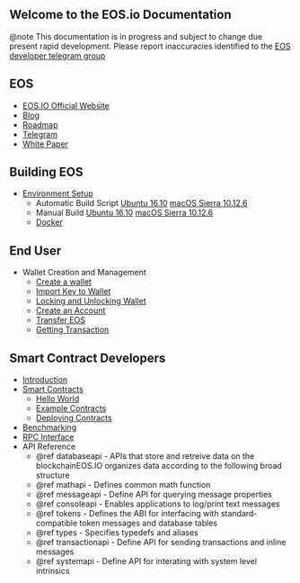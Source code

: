 Welcome to the EOS.io Documentation
-----------------------------------

@note This documentation is in progress and subject to change due present rapid development. Please report inaccuracies identified to the [EOS developer telegram group](https://t.me/joinchat/EaEnSUPktgfoI-XPfMYtcQ)

## EOS
 - [EOS.IO Official Website](https://www.eos.io/)
 - [Blog](https://steemit.com/@eosio)
 - [Roadmap](https://github.com/EOSIO/Documentation/blob/master/Roadmap.md/)
 - [Telegram](https://www.eos.io/chat/)
 - [White Paper](https://github.com/EOSIO/Documentation/blob/master/TechnicalWhitePaper.md/)

## Building EOS
- [Environment Setup]()
	- Automatic Build Script [Ubuntu 16.10](https://github.com/EOSIO/eos#autoubuntu) [macOS Sierra 10.12.6](https://github.com/EOSIO/eos#automac)
	- Manual Build [Ubuntu 16.10](https://github.com/EOSIO/eos#ubuntu) [macOS Sierra 10.12.6](https://github.com/EOSIO/eos#macos)
	- [Docker](https://github.com/EOSIO/eos/tree/master/Docker)

## End User
- Wallet Creation and Management
	- [Create a wallet](https://eosio.github.io/eos/group__eosc.html#createwallet)
	- [Import Key to Wallet](https://eosio.github.io/eos/group__eosc.html#importkey)
	- [Locking and Unlocking Wallet](https://eosio.github.io/eos/group__eosc.html#lockwallets)
	- [Create an Account](https://eosio.github.io/eos/group__eosc.html#createaccount)
	- [Transfer EOS](https://eosio.github.io/eos/group__eosc.html#transfereos)
	- [Getting Transaction](https://eosio.github.io/eos/group__eosc.html#gettingtransaction)

## Smart Contract Developers
- [Introduction](https://eosio.github.io/eos/group__contractdev.html)
- [Smart Contracts](https://github.com/EOSIO/eos#accountssmartcontracts)
	- [Hello World ](https://eosio.github.io/eos/md_contracts_eoslib_tutorial.html)
	- [Example Contracts](https://github.com/EOSIO/eos#example-smart-contracts)
	- [Deploying Contracts](https://github.com/EOSIO/eos#upload-sample-contract-to-blockchain)
- [Benchmarking]()
- [RPC Interface](https://eosio.github.io/eos/group__eosiorpc.html)
- API Reference
	- @ref databaseapi - APIs that store and retreive data on the blockchainEOS.IO organizes data according to the following broad structure
	- @ref mathapi - Defines common math function
	- @ref messageapi - Define API for querying message properties
	- @ref consoleapi - Enables applications to log/print text messages
	- @ref tokens - Defines the ABI for interfacing with standard-compatible token messages and database tables
	- @ref types - Specifies typedefs and aliases
	- @ref transactionapi - Define API for sending transactions and inline messages
	- @ref systemapi - 	Define API for interating with system level intrinsics